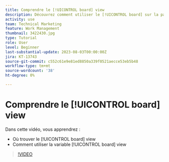 ```yaml
---
title: Comprendre le [!UICONTROL board] view
description: Découvrez comment utiliser le [!UICONTROL board] sur la page d’entrée du projet.
activity: use
team: Technical Marketing
feature: Work Management
thumbnail: 3422430.jpg
type: Tutorial
role: User
level: Beginner
last-substantial-update: 2023-08-03T00:00:00Z
jira: KT-13743
source-git-commit: c552c61e9e81ed8850a339f0521aecce53eb5b48
workflow-type: tm+mt
source-wordcount: '38'
ht-degree: 0%

---
```


# Comprendre le [!UICONTROL board] view

Dans cette vidéo, vous apprendrez :

* Où trouver le [!UICONTROL board] view
* Comment utiliser la variable [!UICONTROL board] view


>[!VIDEO](https://video.tv.adobe.com/v/3422430/?quality=12&learn=on)
